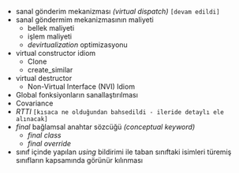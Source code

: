 - sanal gönderim mekanizması _(virtual dispatch)_ `[devam edildi]`
- sanal göndermim mekanizmasının maliyeti 
    - bellek maliyeti
    - işlem maliyeti
    - _devirtualization_ optimizasyonu
- virtual constructor idiom 
    - Clone
    - create_similar
- virtual destructor
    - Non-Virtual Interface (NVI) Idiom
- Global fonksiyonların sanallaştırılması
- Covariance 
- _RTTI_  `[kısaca ne olduğundan bahsedildi - ileride detaylı ele alınacak]`
- _final_ bağlamsal anahtar sözcüğü _(conceptual keyword)_
  - _final class_
  - _final override_
- sınıf içinde yapılan _using_ bildirimi ile taban sınıftaki isimleri türemiş sınıfların kapsamında görünür kılınması

